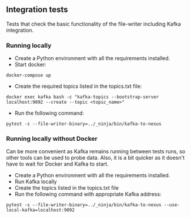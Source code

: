 ## Integration tests
Tests that check the basic functionality of the file-writer including Kafka integration.

### Running locally
- Create a Python environment with all the requirements installed.
- Start docker:
```
docker-compose up
```
- Create the required topics listed in the topics.txt file:
```
docker exec kafka bash -c "kafka-topics --bootstrap-server localhost:9092 --create --topic <topic_name>"
```
- Run the following command:
```
pytest -s --file-writer-binary=../_ninja/bin/kafka-to-nexus 
```
### Running locally without Docker
Can be more convenient as Kafka remains running between tests runs, so other tools can be used to probe data.
Also, it is a bit quicker as it doesn't have to wait for Docker and Kafka to start.

- Create a Python environment with all the requirements installed.
- Run Kafka locally
- Create the topics listed in the topics.txt file
- Run the following command with appropriate Kafka address:
```
pytest -s --file-writer-binary=../_ninja/bin/kafka-to-nexus --use-local-kafka=localhost:9092
```